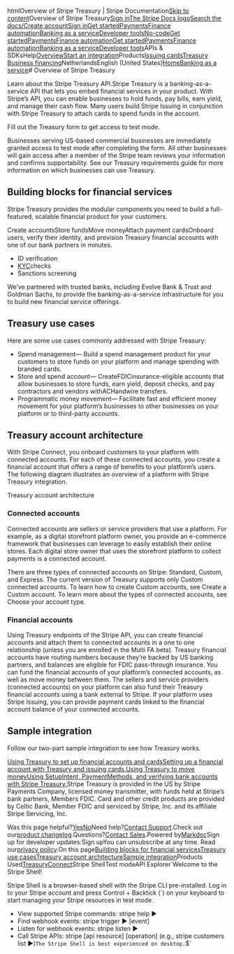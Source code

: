 htmlOverview of Stripe Treasury | Stripe Documentation[Skip to content](#main-content)Overview of Stripe Treasury[Sign in](https://dashboard.stripe.com/login?redirect=https%3A%2F%2Fdocs.stripe.com%2Ftreasury)[The Stripe Docs logo](/)[Search the docs/](#)[Create account](https://dashboard.stripe.com/register)[Sign in](https://dashboard.stripe.com/login?redirect=https%3A%2F%2Fdocs.stripe.com%2Ftreasury)[Get started](/get-started)[Payments](/payments)[Finance automation](/finance-automation)[Banking as a service](/financial-services)[Developer tools](/development)[No-code](/no-code)[Get started](/get-started)[Payments](/payments)[Finance automation](/finance-automation)[](#)[Get started](/get-started)[Payments](/payments)[Finance automation](/finance-automation)[Banking as a service](/financial-services)[Developer tools](/development)[](#)APIs & SDKsHelp[Overview](/docs/financial-services)[Start an integration](#)Products[Issuing cards](#)[Treasury](#)
[Business financing](#)NetherlandsEnglish (United States)[](#)[](#)[Home](/docs)[Banking as a service](/docs/financial-services)# Overview of Stripe Treasury

Learn about the Stripe Treasury API.Stripe Treasury is a banking-as-a-service API that lets you embed financial services in your product. With Stripe’s API, you can enable businesses to hold funds, pay bills, earn yield, and manage their cash flow. Many users build Stripe Issuing in conjunction with Stripe Treasury to attach cards to spend funds in the account.

Fill out the Treasury form to get access to test mode.

Businesses serving US-based commercial businesses are immediately granted access to test mode after completing the form. All other businesses will gain access after a member of the Stripe team reviews your information and confirms supportability. See our Treasury requirements guide for more information on which businesses can use Treasury.

## Building blocks for financial services

Stripe Treasury provides the modular components you need to build a full-featured, scalable financial product for your customers.

Create accountsStore fundsMove moneyAttach payment cardsOnboard users, verify their identity, and provision Treasury financial accounts with one of our bank partners in minutes.

- ID verification
- [KYC](https://en.wikipedia.org/wiki/Know_your_customer)checks
- Sanctions screening

We’ve partnered with trusted banks, including Evolve Bank & Trust and Goldman Sachs, to provide the banking-as-a-service infrastructure for you to build new financial service offerings.

## Treasury use cases

Here are some use cases commonly addressed with Stripe Treasury:

- Spend management— Build a spend management product for your customers to store funds on your platform and manage spending with branded cards.
- Store and spend account— CreateFDICinsurance-eligible accounts that allow businesses to store funds, earn yield, deposit checks, and pay contractors and vendors withACHandwire transfers.
- Programmatic money movement— Facilitate fast and efficient money movement for your platform’s businesses to other businesses on your platform or to third-party accounts.

## Treasury account architecture

With Stripe Connect, you onboard customers to your platform with connected accounts. For each of these connected accounts, you create a financial account that offers a range of benefits to your platform’s users. The following diagram illustrates an overview of a platform with Stripe Treasury integration.

Treasury account architecture

### Connected accounts

Connected accounts are sellers or service providers that use a platform. For example, as a digital storefront platform owner, you provide an e-commerce framework that businesses can leverage to easily establish their online stores. Each digital store owner that uses the storefront platform to collect payments is a connected account.

There are three types of connected accounts on Stripe: Standard, Custom, and Express. The current version of Treasury supports only Custom connected accounts. To learn how to create Custom accounts, see Create a Custom account. To learn more about the types of connected accounts, see Choose your account type.

### Financial accounts

Using Treasury endpoints of the Stripe API, you can create financial accounts and attach them to connected accounts in a one to one relationship (unless you are enrolled in the Multi  FA beta). Treasury financial accounts have routing numbers because they’re backed by US banking partners, and balances are eligible for FDIC pass-through insurance. You can fund the financial accounts of your platform’s connected accounts, as well as move money between them. The sellers and service providers (connected accounts) on your platform can also fund their Treasury financial accounts using a bank external to Stripe. If your platform uses Stripe Issuing, you can provide payment cards linked to the financial account balance of your connected accounts.

## Sample integration

Follow our two-part sample integration to see how Treasury works.

[Using Treasury to set up financial accounts and cardsSetting up a financial account with Treasury and issuing cards.](/treasury/examples/financial-accounts)[Using Treasury to move moneyUsing SetupIntent, PaymentMethods, and verifying bank accounts with Stripe Treasury.](/treasury/examples/moving-money)Stripe Treasury is provided in the US by Stripe Payments Company, licensed money transmitter, with funds held at Stripe’s bank partners, Members FDIC. Card and other credit products are provided by Celtic Bank, Member FDIC and serviced by Stripe, Inc. and its affiliate Stripe Servicing, Inc.

Was this page helpful?[Yes](#)[No](#)Need help?[Contact Support](https://support.stripe.com/).Check out our[product changelog](https://stripe.com/blog/changelog).Questions?[Contact Sales](https://stripe.com/contact/sales).Powered by[Markdoc](https://markdoc.dev)Sign up for developer updates:Sign upYou can unsubscribe at any time. Read our[privacy policy](https://stripe.com/privacy).On this page[Building blocks for financial services](#building-blocks-for-financial-services)[Treasury use cases](#treasury-use-cases)[Treasury account architecture](#treasury-account-architecture)[Sample integration](#sample-integration)Products Used[Treasury](/treasury)[Connect](/connect)Stripe ShellTest modeAPI Explorer[](https://stripe.com/docs/stripe-cli#install)`Welcome to the Stripe Shell!

Stripe Shell is a browser-based shell with the Stripe CLI pre-installed. Log in to your
Stripe account and press Control + Backtick (`) on your keyboard to start managing your Stripe
resources in test mode.

- View supported Stripe commands: stripe help ▶️
- Find webhook events: stripe trigger ▶️ [event]
- Listen for webhook events: stripe listen ▶
- Call Stripe APIs: stripe [api resource] [operation] (e.g., stripe customers list ▶️)`The Stripe Shell is best experienced on desktop.`$`